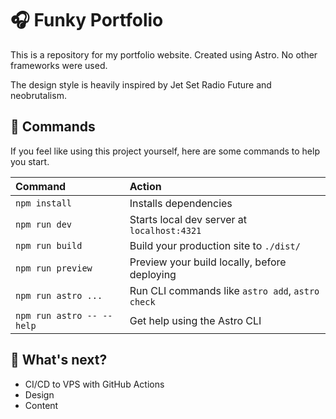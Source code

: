 # 🎧 Funky Portfolio

This is a repository for my portfolio website. Created using Astro. No other frameworks were used.

The design style is heavily inspired by Jet Set Radio Future and neobrutalism.

## 🧞 Commands

If you feel like using this project yourself, here are some commands to help you start.

| Command                   | Action                                           |
| :------------------------ | :----------------------------------------------- |
| `npm install`             | Installs dependencies                            |
| `npm run dev`             | Starts local dev server at `localhost:4321`      |
| `npm run build`           | Build your production site to `./dist/`          |
| `npm run preview`         | Preview your build locally, before deploying     |
| `npm run astro ...`       | Run CLI commands like `astro add`, `astro check` |
| `npm run astro -- --help` | Get help using the Astro CLI                     |

## 👀 What's next?

- CI/CD to VPS with GitHub Actions
- Design
- Content

